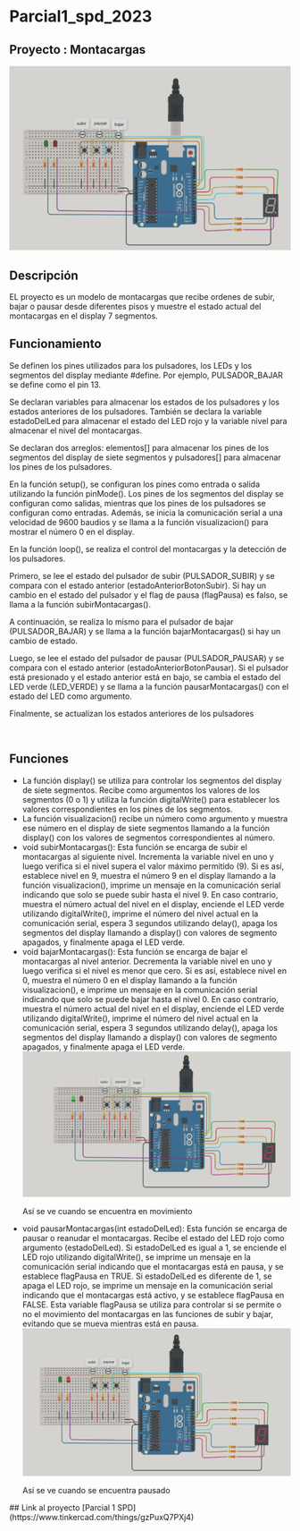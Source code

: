 # Parcial1_spd_2023
<h2> Proyecto : Montacargas</h2>
<img src="./Img/Arduino.png" ><br>
<h2> Descripción</h2>
<p>EL proyecto es un modelo de montacargas que recibe ordenes de subir, bajar o pausar
desde diferentes pisos y muestre el estado actual del montacargas en el display 7 segmentos.</p>
<h2> Funcionamiento</h2>
<p>Se definen los pines utilizados para los pulsadores, los LEDs y los segmentos del display mediante #define. Por ejemplo, PULSADOR_BAJAR se define como el pin 13.

Se declaran variables para almacenar los estados de los pulsadores y los estados anteriores de los pulsadores. También se declara la variable estadoDelLed para almacenar el estado del LED rojo y la variable nivel para almacenar el nivel del montacargas.

Se declaran dos arreglos: elementos[] para almacenar los pines de los segmentos del display de siete segmentos y pulsadores[] para almacenar los pines de los pulsadores.

En la función setup(), se configuran los pines como entrada o salida utilizando la función pinMode(). Los pines de los segmentos del display se configuran como salidas, mientras que los pines de los pulsadores se configuran como entradas. Además, se inicia la comunicación serial a una velocidad de 9600 baudios y se llama a la función visualizacion() para mostrar el número 0 en el display.

En la función loop(), se realiza el control del montacargas y la detección de los pulsadores.

Primero, se lee el estado del pulsador de subir (PULSADOR_SUBIR) y se compara con el estado anterior (estadoAnteriorBotonSubir). Si hay un cambio en el estado del pulsador y el flag de pausa (flagPausa) es falso, se llama a la función subirMontacargas().

A continuación, se realiza lo mismo para el pulsador de bajar (PULSADOR_BAJAR) y se llama a la función bajarMontacargas() si hay un cambio de estado.

Luego, se lee el estado del pulsador de pausar (PULSADOR_PAUSAR) y se compara con el estado anterior (estadoAnteriorBotonPausar). Si el pulsador está presionado y el estado anterior está en bajo, se cambia el estado del LED verde (LED_VERDE) y se llama a la función pausarMontacargas() con el estado del LED como argumento.

Finalmente, se actualizan los estados anteriores de los pulsadores</p><br>
<h2> Funciones </h2>
<ul>
<li>La función display() se utiliza para controlar los segmentos del display de siete segmentos. Recibe como argumentos los valores de los segmentos (0 o 1) y utiliza la función digitalWrite() para establecer los valores correspondientes en los pines de los segmentos.</li>
<li>La función visualizacion() recibe un número como argumento y muestra ese número en el display de siete segmentos llamando a la función display() con los valores de segmentos correspondientes al número.</li>
<li>void subirMontacargas(): Esta función se encarga de subir el montacargas al siguiente nivel. Incrementa la variable nivel en uno y luego verifica si el nivel supera el valor máximo permitido (9). Si es así, establece nivel en 9, muestra el número 9 en el display llamando a la función visualizacion(), imprime un mensaje en la comunicación serial indicando que solo se puede subir hasta el nivel 9. En caso contrario, muestra el número actual del nivel en el display, enciende el LED verde utilizando digitalWrite(), imprime el número del nivel actual en la comunicación serial, espera 3 segundos utilizando delay(), apaga los segmentos del display llamando a display() con valores de segmento apagados, y finalmente apaga el LED verde.</li>
<li>void bajarMontacargas(): Esta función se encarga de bajar el montacargas al nivel anterior. Decrementa la variable nivel en uno y luego verifica si el nivel es menor que cero. Si es así, establece nivel en 0, muestra el número 0 en el display llamando a la función visualizacion(), e imprime un mensaje en la comunicación serial indicando que solo se puede bajar hasta el nivel 0. En caso contrario, muestra el número actual del nivel en el display, enciende el LED verde utilizando digitalWrite(), imprime el número del nivel actual en la comunicación serial, espera 3 segundos utilizando delay(), apaga los segmentos del display llamando a display() con valores de segmento apagados, y finalmente apaga el LED verde.</li>
<img src="./Img/LedVerde.png" ><br>
  <p>Así se ve cuando se encuentra en movimiento</p>
<li>void pausarMontacargas(int estadoDelLed): Esta función se encarga de pausar o reanudar el montacargas. Recibe el estado del LED rojo como argumento (estadoDelLed). Si estadoDelLed es igual a 1, se enciende el LED rojo utilizando digitalWrite(), se imprime un mensaje en la comunicación serial indicando que el montacargas está en pausa, y se establece flagPausa en TRUE. Si estadoDelLed es diferente de 1, se apaga el LED rojo, se imprime un mensaje en la comunicación serial indicando que el montacargas está activo, y se establece flagPausa en FALSE. Esta variable flagPausa se utiliza para controlar si se permite o no el movimiento del montacargas en las funciones de subir y bajar, evitando que se mueva mientras está en pausa.</li>
<img src="./Img/LedRojo.png" ><br>
  <p>Así se ve cuando se encuentra pausado</p>
</ul>
## Link al proyecto 
[Parcial 1 SPD](https://www.tinkercad.com/things/gzPuxQ7PXj4)

